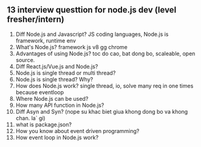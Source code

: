 ## 13 interview questtion for node.js dev (level fresher/intern)
1. Diff Node.js and Javascript? JS coding languages, Node.js is framework, runtime env
2. What's Node.js? framework js v8 gg chrome
3. Advantages of using Node.js? toc do cao, bat dong bo, scaleable, open source.
4. Diff React.js/Vue.js and Node.js?
5. Node.js is single thread or multi thread?
6. Node.js is single thread? Why?
7. How does Node.js work? single thread, io, solve many req in one times because eventloop
8. Where Node.js can be used?
9. How many API function in Node.js?
10. Diff Asyn and Syn? (nope su khac biet giua khong dong bo va khong chan. la` gi)
11. what is package.json?
12. How you know about event driven programming?
13. How event loop in Node.js work?

